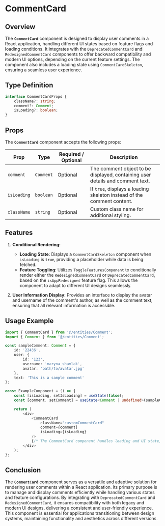 # CommentCard

## Overview
The **`CommentCard`** component is designed to display user comments in a React application, handling different UI states based on feature flags and loading conditions. 
It integrates with the `DeprecatedCommentCard` and `RedesignedCommentCard` components to offer backward compatibility and modern UI options, depending on the current feature settings. 
The component also includes a loading state using `CommentCardSkeleton`, ensuring a seamless user experience.

## Type Definition 
```typescript
interface CommentCardProps {
    className?: string;
    comment?: Comment;
    isLoading?: boolean;
}

```

## Props
The **`CommentCard`** component accepts the following props:

| Prop       | Type      | Required / Optional | Description                                                                   |
|------------|-----------|----------------------|-------------------------------------------------------------------------------|
| `comment` | `Comment` | Optional            | The comment object to be displayed, containing user details and comment text. |
| `isLoading` | `boolean` | Optional             | If `true`, displays a loading skeleton instead of the comment content.          |
| `className` | `string`  | Optional             | Custom class name for additional styling.                                     |

## Features
1. **Conditional Rendering**:
   - **Loading State**: Displays a `CommentCardSkeleton` component when `isLoading` is `true`, providing a placeholder while data is being fetched.
   - **Feature Toggling**: Utilizes `ToggleFeaturesComponent` to conditionally render either the `RedesignedCommentCard` or `DeprecatedCommentCard`, based on the `isAppRedesigned` feature flag. This allows the component to adapt to different UI designs seamlessly.

2. **User Information Display**: Provides an interface to display the avatar and username of the comment's author, as well as the comment text, ensuring that all relevant information is accessible.

## Usage Example
```typescript jsx
import { CommentCard } from '@/entities/Comment';
import { Comment } from '@/entities/Comment';

const sampleComment: Comment = {
    id: '22436',
    user: {
        id: '123',
        username: 'maryna_shavlak',
        avatar: 'path/to/avatar.jpg'
    },
    text: 'This is a sample comment'
};

const ExampleComponent = () => {
    const [isLoading, setIsLoading] = useState(false);
    const [comment, setComment] = useState<Comment | undefined>(sampleComment);

    return (
        <div>
            <CommentCard
                className="customCommentCard"
                comment={comment}
                isLoading={isLoading}
            />
            {/* The CommentCard component handles loading and UI state, displaying either the redesigned or deprecated comment card */}
        </div>
    );
};
```
## Conclusion
The **`CommentCard`** component serves as a versatile and adaptive solution for rendering user comments within a React application. Its primary purpose is to manage and display comments efficiently while handling various states and feature configurations.
By integrating with `DeprecatedCommentCard` and `RedesignedCommentCard`, it ensures compatibility with both legacy and modern UI designs, delivering a consistent and user-friendly experience. 
This component is essential for applications transitioning between design systems, maintaining functionality and aesthetics across different versions.
